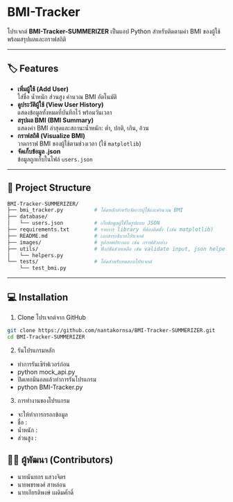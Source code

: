 # BMI-Tracker

โปรเจกต์ **BMI-Tracker-SUMMERIZER** เป็นแอป Python สำหรับติดตามค่า BMI ของผู้ใช้ พร้อมสรุปผลและกราฟสถิติ

---

## 🏷 Features

- **เพิ่มผู้ใช้ (Add User)**  
  ใส่ชื่อ น้ำหนัก ส่วนสูง คำนวณ BMI อัตโนมัติ
- **ดูประวัติผู้ใช้ (View User History)**  
  แสดงข้อมูลทั้งหมดที่บันทึกไว้ พร้อมวันเวลา
- **สรุปผล BMI (BMI Summary)**  
  แสดงค่า BMI ล่าสุดและสถานะน้ำหนัก: ต่ำ, ปกติ, เกิน, อ้วน
- **กราฟสถิติ (Visualize BMI)**  
  วาดกราฟ BMI ของผู้ใช้ตามช่วงเวลา (ใช้ `matplotlib`)
- **จัดเก็บข้อมูล .json**  
  ข้อมูลถูกเก็บในไฟล์ `users.json`


---

## 📂 Project Structure
```bash
BMI-Tracker-SUMMERIZER/
├── bmi_tracker.py          # โค้ดหลักสำหรับจัดการผู้ใช้และคำนวณ BMI
├── database/
│   └── users.json          # เก็บข้อมูลผู้ใช้ในรูปแบบ JSON
├── requirements.txt        # รายการ library ที่ต้องติดตั้ง (เช่น matplotlib)
├── README.md               # เอกสารอธิบายโปรเจกต์
├── images/                 # รูปภาพประกอบ เช่น กราฟตัวอย่าง
├── utils/                  # ฟังก์ชันช่วยเหลือ เช่น validate input, json helper
│   └── helpers.py
└── tests/                  # โค้ดสำหรับทดสอบโปรเจกต์
    └── test_bmi.py
```
---

## 💻 Installation

1. Clone โปรเจกต์จาก GitHub

```bash
git clone https://github.com/nantakornsa/BMI-Tracker-SUMMERIZER.git
cd BMI-Tracker-SUMMERIZER
```

2. รันโปรแกรมหลัก
- ทำการรันเซิร์ฟเวอร์ก่อน
- python mock_api.py
- ปิดเทอมินอลแล้วทำการรันโปรแกรม
- python BMI-Tracker.py
3. การทำงานของโปรแกรม
- จะให้ทำการกรอกข้อมูล
-   ชื่อ :
-  น้ำหนัก :
- ส่วนสูง :

## 👨‍💻 ผู้พัฒนา (Contributors)
- นายนันทกร แสวงจิตร
- นายพชรพงศ์ สาหล่อน
- นายเกียรติพงษ์ เผดิมศักดิ์
